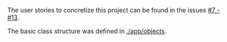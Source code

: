 The user stories to concretize this project can be found in the issues [#7 - #13](https://github.com/lrilling/podcastWhisperer/issues).

The basic class structure was defined in [./app/objects](https://github.com/lrilling/podcastWhisperer/app/objects).